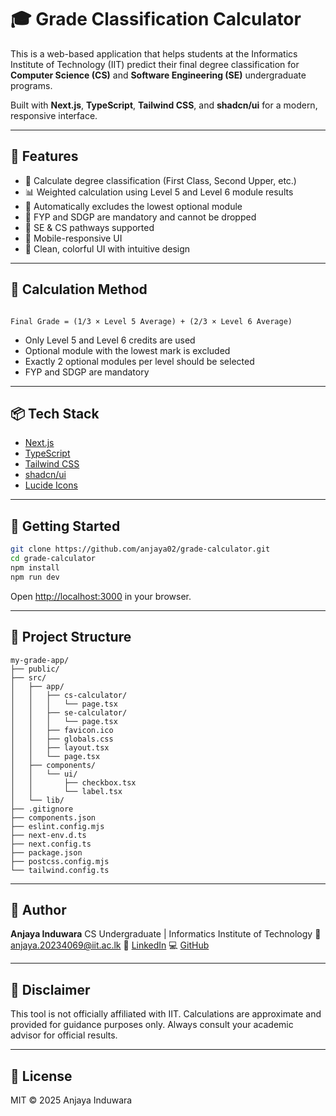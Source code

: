 # 🎓 Grade Classification Calculator

This is a web-based application that helps students at the Informatics Institute of Technology (IIT) predict their final degree classification for **Computer Science (CS)** and **Software Engineering (SE)** undergraduate programs.

Built with **Next.js**, **TypeScript**, **Tailwind CSS**, and **shadcn/ui** for a modern, responsive interface.

---

## 🔢 Features

- 🎯 Calculate degree classification (First Class, Second Upper, etc.)
- 📊 Weighted calculation using Level 5 and Level 6 module results
- 🔄 Automatically excludes the lowest optional module
- 📌 FYP and SDGP are mandatory and cannot be dropped
- 📎 SE & CS pathways supported
- 📱 Mobile-responsive UI
- 🌈 Clean, colorful UI with intuitive design

---

## 📘 Calculation Method

```

Final Grade = (1/3 × Level 5 Average) + (2/3 × Level 6 Average)

````

- Only Level 5 and Level 6 credits are used
- Optional module with the lowest mark is excluded
- Exactly 2 optional modules per level should be selected
- FYP and SDGP are mandatory

---

## 📦 Tech Stack

- [Next.js](https://nextjs.org/)
- [TypeScript](https://www.typescriptlang.org/)
- [Tailwind CSS](https://tailwindcss.com/)
- [shadcn/ui](https://ui.shadcn.com/)
- [Lucide Icons](https://lucide.dev/)

---

## 🚀 Getting Started

```bash
git clone https://github.com/anjaya02/grade-calculator.git
cd grade-calculator
npm install
npm run dev
````

Open [http://localhost:3000](http://localhost:3000) in your browser.

---

## 📁 Project Structure

```
my-grade-app/
├── public/
├── src/
│   ├── app/
│   │   ├── cs-calculator/
│   │   │   └── page.tsx
│   │   ├── se-calculator/
│   │   │   └── page.tsx
│   │   ├── favicon.ico
│   │   ├── globals.css
│   │   ├── layout.tsx
│   │   └── page.tsx
│   ├── components/
│   │   └── ui/
│   │       ├── checkbox.tsx
│   │       └── label.tsx
│   └── lib/
├── .gitignore
├── components.json
├── eslint.config.mjs
├── next-env.d.ts
├── next.config.ts
├── package.json
├── postcss.config.mjs
└── tailwind.config.ts

```

---

## 🙋 Author

**Anjaya Induwara**
CS Undergraduate | Informatics Institute of Technology
📧 [anjaya.20234069@iit.ac.lk](mailto:anjaya.20234069@iit.ac.lk)
🔗 [LinkedIn](https://www.linkedin.com/in/anjaya02)
💻 [GitHub](https://github.com/anjaya02)

---

## 📝 Disclaimer

This tool is not officially affiliated with IIT. Calculations are approximate and provided for guidance purposes only. Always consult your academic advisor for official results.

---

## 📄 License

MIT © 2025 Anjaya Induwara

